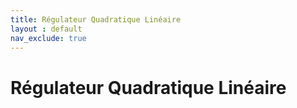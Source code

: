 ```yaml
---
title: Régulateur Quadratique Linéaire
layout : default
nav_exclude: true
---
```


# Régulateur Quadratique Linéaire

